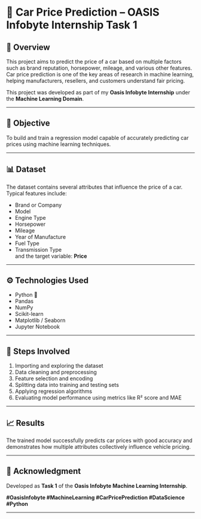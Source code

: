 # 🚗 Car Price Prediction – OASIS Infobyte Internship Task 1

## 📘 Overview
This project aims to predict the price of a car based on multiple factors such as brand reputation, horsepower, mileage, and various other features.  
Car price prediction is one of the key areas of research in machine learning, helping manufacturers, resellers, and customers understand fair pricing.

This project was developed as part of my **Oasis Infobyte Internship** under the **Machine Learning Domain**.

---

## 🧠 Objective
To build and train a regression model capable of accurately predicting car prices using machine learning techniques.

---

## 📊 Dataset
The dataset contains several attributes that influence the price of a car.  
Typical features include:
- Brand or Company
- Model
- Engine Type
- Horsepower
- Mileage
- Year of Manufacture
- Fuel Type
- Transmission Type  
and the target variable: **Price**

---

## ⚙️ Technologies Used
- Python 🐍  
- Pandas  
- NumPy  
- Scikit-learn  
- Matplotlib / Seaborn  
- Jupyter Notebook  

---

## 🧩 Steps Involved
1. Importing and exploring the dataset  
2. Data cleaning and preprocessing  
3. Feature selection and encoding  
4. Splitting data into training and testing sets  
5. Applying regression algorithms  
6. Evaluating model performance using metrics like R² score and MAE  

---

## 📈 Results
The trained model successfully predicts car prices with good accuracy and demonstrates how multiple attributes collectively influence vehicle pricing.

---

## 🙌 Acknowledgment
Developed as **Task 1** of the **Oasis Infobyte Machine Learning Internship**.

**#OasisInfobyte #MachineLearning #CarPricePrediction #DataScience #Python**

---
